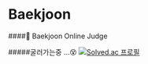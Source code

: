 # Baekjoon
####📌 Baekjoon Online Judge

#####굴러가는중 ...😵
[![Solved.ac
프로필](http://mazassumnida.wtf/api/v2/generate_badge?boj=kimdolsoon)](https://solved.ac/kimdolsoon)

